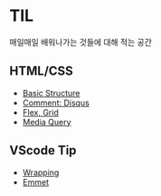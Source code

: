 # TIL
매일매일 배워나가는 것들에 대해 적는 공간

## HTML/CSS
- [Basic Structure](https://github.com/DAUN3046/TIL/blob/main/list/Basic%20Structure.md)
- [Comment: Disqus](https://github.com/DAUN3046/TIL/blob/main/list/Comment:%20Disqus.md)
- [Flex, Grid]()
- [Media Query]()


## VScode Tip
- [Wrapping]()
- [Emmet]()
